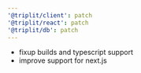 ```yaml
---
'@triplit/client': patch
'@triplit/react': patch
'@triplit/db': patch
---
```


- fixup builds and typescript support
- improve support for next.js
